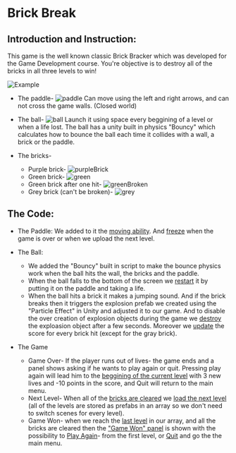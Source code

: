 # Brick Break

## Introduction and Instruction:
This game is the well known classic Brick Bracker which was developed for the Game Development course.
You're objective is to destroy all of the bricks in all three levels to win!

![Example](https://user-images.githubusercontent.com/33173449/82437632-66e5c300-9aa0-11ea-9e60-5731a4e18c2b.gif)

- The paddle- ![paddle](https://user-images.githubusercontent.com/33619352/82352691-ff2f6980-9a06-11ea-949b-0be949c8dcc7.JPG)
Can move using the left and right arrows, and can not cross the game walls. (Closed world)


- The ball- ![ball](https://user-images.githubusercontent.com/33619352/82353253-d5c30d80-9a07-11ea-93b3-e7a9d40eaa78.JPG)
Launch it using space every beggining of a level or when a life lost.
The ball has a unity built in physics "Bouncy" which calculates how to bounce the ball each time it collides with a wall, a brick or the paddle.

- The bricks-
  - Purple brick- ![purpleBrick](https://user-images.githubusercontent.com/33619352/82357949-79afb780-9a0e-11ea-850f-98a6951218ba.JPG)
  - Green brick- ![green](https://user-images.githubusercontent.com/33173449/82437082-7b758b80-9a9f-11ea-80fa-c0b8a00a5edb.PNG)
  - Green brick after one hit- ![greenBroken](https://user-images.githubusercontent.com/33173449/82437159-a4961c00-9a9f-11ea-98da-1c17cebe4e39.PNG)
  - Grey brick (can't be broken)- ![grey](https://user-images.githubusercontent.com/33173449/82437194-b24ba180-9a9f-11ea-820a-f68157271117.PNG)




## The Code:
- The Paddle: We added to it the [moving ability](https://github.com/EladMotzny/unity-homework-8/blob/b01c0ece711d050e7e927ca2bf93a37b6a34ba1e/Brick%20Breaker/Assets/Scripts/Paddle.cs#L24-L25). And [freeze](https://github.com/EladMotzny/unity-homework-8/blob/b01c0ece711d050e7e927ca2bf93a37b6a34ba1e/Brick%20Breaker/Assets/Scripts/Paddle.cs#L19-L22) when the game is over or when we upload the next level.

- The Ball: 
  - We added the "Bouncy" built in script to make the bounce physics work when the ball hits the wall, the bricks and the paddle.
  - When the ball falls to the bottom of the screen we [restart](https://github.com/EladMotzny/unity-homework-8/blob/b01c0ece711d050e7e927ca2bf93a37b6a34ba1e/Brick%20Breaker/Assets/Scripts/Ball.cs#L49-L58) it by putting it on the paddle and taking a life.
   - When the ball hits a brick it makes a jumping sound. And if the brick breaks then it triggers the explosion prefab we created using the "Particle Effect" in Unity and adjusted it to our game. And to disable the over creation of explosion objects during the game we [destroy](https://github.com/EladMotzny/unity-homework-8/blob/b01c0ece711d050e7e927ca2bf93a37b6a34ba1e/Brick%20Breaker/Assets/Scripts/Ball.cs#L77) the exploasion object after a few seconds. Moreover we [update](https://github.com/EladMotzny/unity-homework-8/blob/b01c0ece711d050e7e927ca2bf93a37b6a34ba1e/Brick%20Breaker/Assets/Scripts/Ball.cs#L90) the score for every brick hit (except for the gray brick).

- The Game
  - Game Over- If the player runs out of lives- the game ends and a panel shows asking if he wants to play again or quit. Pressing play again will lead him to the [beggining of the current level](https://github.com/EladMotzny/unity-homework-8/blob/3528f13bc67727aa60f8b78edd379de05d4988f4/Brick%20Breaker/Assets/Scripts/GameManager.cs#L89-L97) with 3 new lives and -10 points in the score, and Quit will return to the main menu.
  - Next Level- When all of the [bricks are cleared](https://github.com/EladMotzny/unity-homework-8/blob/3528f13bc67727aa60f8b78edd379de05d4988f4/Brick%20Breaker/Assets/Scripts/GameManager.cs#L59-L76) we [load the next level](https://github.com/EladMotzny/unity-homework-8/blob/3528f13bc67727aa60f8b78edd379de05d4988f4/Brick%20Breaker/Assets/Scripts/GameManager.cs#L78-L86) (all of the levels are stored as prefabs in an array so we don't need to switch scenes for every level).
  - Game Won- when we reach the [last level](https://github.com/EladMotzny/unity-homework-8/blob/3528f13bc67727aa60f8b78edd379de05d4988f4/Brick%20Breaker/Assets/Scripts/GameManager.cs#L62-L67) in our array, and all the bricks are cleared  then the ["Game Won" panel](https://github.com/EladMotzny/unity-homework-8/blob/3528f13bc67727aa60f8b78edd379de05d4988f4/Brick%20Breaker/Assets/Scripts/GameManager.cs#L103-L107) is shown with the possibility to [Play Again](https://github.com/EladMotzny/unity-homework-8/blob/3528f13bc67727aa60f8b78edd379de05d4988f4/Brick%20Breaker/Assets/Scripts/GameManager.cs#L109-L119)- from the first level, or [Quit](https://github.com/EladMotzny/unity-homework-8/blob/3528f13bc67727aa60f8b78edd379de05d4988f4/Brick%20Breaker/Assets/Scripts/GameManager.cs#L121-L124) and go the the main menu.
  
  
